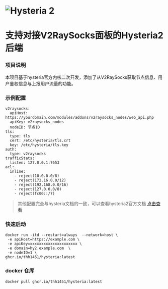 # ![Hysteria 2](logo.svg)

# 支持对接V2RaySocks面板的Hysteria2后端

### 项目说明
本项目基于hysteria官方内核二次开发，添加了从V2RaySocks获取节点信息、用户鉴权信息与上报用户流量的功能。

### 示例配置
```
v2raysocks:
  apiHost: https://yourdomain.com/modules/addons/v2raysocks_nodes/web_api.php
  apiKey: v2raysocks_nodes
  nodeID: 节点ID
tls:
  type: tls
  cert: /etc/hysteria/tls.crt
  key: /etc/hysteria/tls.key
auth:
  type: v2raysocks
trafficStats:
  listen: 127.0.0.1:7653
acl: 
  inline: 
    - reject(10.0.0.0/8)
    - reject(172.16.0.0/12)
    - reject(192.168.0.0/16)
    - reject(127.0.0.0/8)
    - reject(fc00::/7)
```
> 其他配置完全与hysteria文档的一致，可以查看hysteria2官方文档 [点击查看](https://hysteria.network/zh/docs/getting-started/Installation/) 

### 快速启动
```
docker run -itd --restart=always  --network=host \
 -e apiHost=https://example.com \
 -e apiKey=xxxxxxxxxxxxxxxxxxxxx \
 -e domain=hy2.example.com  \
 -e nodeID=1 \
ghcr.io/thh1451/hysteria:latest
```
### docker 仓库
```
docker pull ghcr.io/thh1451/hysteria:latest
```
